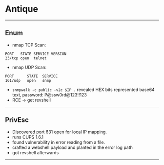 # Antique

---

## Enum

- nmap TCP Scan:

```
PORT   STATE SERVICE VERSION
23/tcp open  telnet
```

- nmap UDP Scan:

```
PORT      STATE  SERVICE
161/udp   open   snmp
```

- `snmpwalk -c public -v2c $IP .` revealed HEX bits represented base64 text, password: P@ssw0rd@123!!123
- RCE -> get revshell

---

## PrivEsc

- Discovered port 631 open for local IP mapping.
- runs CUPS 1.6.1
- found vulnerability in error reading from a file.
- crafted a webshell payload and planted in the error log path
- got revshell afterwards

---
